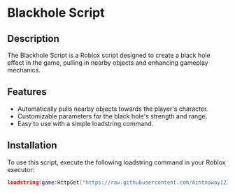 # Blackhole Script

## Description
The Blackhole Script is a Roblox script designed to create a black hole effect in the game, pulling in nearby objects and enhancing gameplay mechanics. 

## Features
- Automatically pulls nearby objects towards the player's character.
- Customizable parameters for the black hole's strength and range.
- Easy to use with a simple loadstring command.

## Installation
To use this script, execute the following loadstring command in your Roblox executor:

```lua
loadstring(game:HttpGet("https://raw.githubusercontent.com/Aintnoway123n/BlackholeV5/main/MainScript.lua"))()
